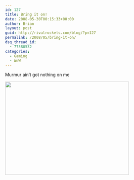 ```yaml
---
id: 127
title: Bring it on!
date: 2008-05-30T00:15:33+00:00
author: Brian
layout: post
guid: http://rivalrockets.com/blog/?p=127
permalink: /2008/05/bring-it-on/
dsq_thread_id:
  - 77580532
categories:
  - Gaming
  - WoW
---
```

Murmur ain&#8217;t got nothing on me

[<img class="alignnone size-medium wp-image-128" src="http://rivalrockets.com/blog/wp-content/uploads/2008/05/bring_it_on-400x300.jpg" alt="" width="400" height="300" />](http://rivalrockets.com/blog/wp-content/uploads/2008/05/bring_it_on.jpg)